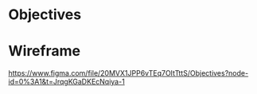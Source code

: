 # Objectives

# Wireframe
https://www.figma.com/file/20MVX1JPP6vTEq7OItTttS/Objectives?node-id=0%3A1&t=JrqgKGaDKEcNqiya-1
